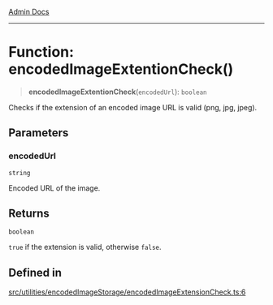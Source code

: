[Admin Docs](/)

***

# Function: encodedImageExtentionCheck()

> **encodedImageExtentionCheck**(`encodedUrl`): `boolean`

Checks if the extension of an encoded image URL is valid (png, jpg, jpeg).

## Parameters

### encodedUrl

`string`

Encoded URL of the image.

## Returns

`boolean`

`true` if the extension is valid, otherwise `false`.

## Defined in

[src/utilities/encodedImageStorage/encodedImageExtensionCheck.ts:6](https://github.com/Suyash878/talawa-api/blob/cfd688207611ba245c99edd8dbaccb2cdbf6a043/src/utilities/encodedImageStorage/encodedImageExtensionCheck.ts#L6)
